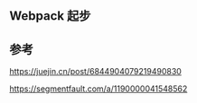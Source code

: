 ## Webpack 起步

## 参考

https://juejin.cn/post/6844904079219490830

https://segmentfault.com/a/1190000041548562